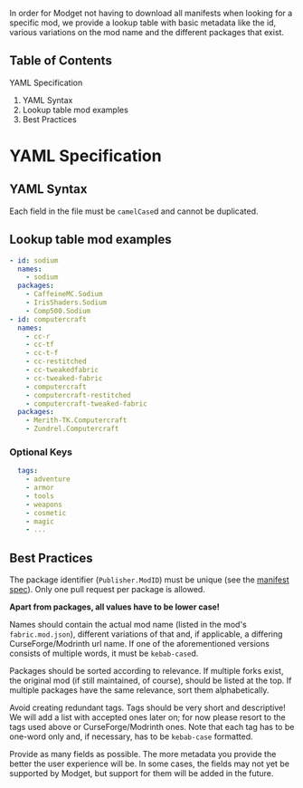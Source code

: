 In order for Modget not having to download all manifests when looking for a specific mod, we provide a lookup table with basic metadata like the id, various variations on the mod name and the different packages that exist.

Table of Contents
----------------------------------
YAML Specification
   1. YAML Syntax
   2. Lookup table mod examples
   3. Best Practices

# YAML Specification

## YAML Syntax
Each field in the file must be `camelCase`d and cannot be duplicated.

## Lookup table mod examples

```YAML
- id: sodium
  names:
    - sodium
  packages:
    - CaffeineMC.Sodium
    - IrisShaders.Sodium
    - Comp500.Sodium
- id: computercraft
  names:
    - cc-r
    - cc-tf
    - cc-t-f
    - cc-restitched
    - cc-tweakedfabric
    - cc-tweaked-fabric
    - computercraft
    - computercraft-restitched
    - computercraft-tweaked-fabric
  packages:
    - Merith-TK.Computercraft
    - Zundrel.Computercraft
```

### Optional Keys

```YAML
  tags:
    - adventure
    - armor
    - tools
    - weapons
    - cosmetic
    - magic
    - ...
```


## Best Practices
The package identifier (`Publisher.ModID`) must be unique (see the [manifest spec](./doc/manifest-spec-v1.md)). Only one pull request per package is allowed.

**Apart from packages, all values have to be lower case!**

Names should contain the actual mod name (listed in the mod's `fabric.mod.json`), different variations of that and, if applicable, a differing CurseForge/Modrinth url name. If one of the aforementioned versions consists of multiple words, it must be `kebab-case`d.

Packages should be sorted according to relevance. If multiple forks exist, the original mod (if still maintained, of course), should be listed at the top. If multiple packages have the same relevance, sort them alphabetically.

Avoid creating redundant tags. Tags should be very short and descriptive! We will add a list with accepted ones later on; for now please resort to the tags used above or CurseForge/Modrinth ones. Note that each tag has to be one-word only and, if necessary, has to be `kebab-case` formatted.

Provide as many fields as possible. The more metadata you provide the better the user experience will be. In some cases, the fields may not yet be supported by Modget, but support for them will be added in the future.

